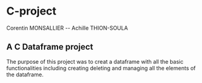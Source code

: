 # C-project
Corentin MONSALLIER -- Achille THION-SOULA

## A C Dataframe project

The purpose of this project was to creat a dataframe with all the basic functionalities including creating deleting and managing all the elements of the dataframe.